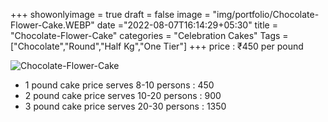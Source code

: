 +++
showonlyimage = true
draft = false
image = "img/portfolio/Chocolate-Flower-Cake.WEBP"
date ="2022-08-07T16:14:29+05:30"
title = "Chocolate-Flower-Cake"
categories = "Celebration Cakes"
Tags = ["Chocolate","Round","Half Kg","One Tier"]
+++
price : ₹450 per pound
<!--more-->
![Chocolate-Flower-Cake](/img/portfolio/Chocolate-Flower-Cake.WEBP)
* 1 pound cake price serves 8-10 persons : 450
* 2 pound cake price serves 10-20 persons : 900
* 3 pound cake price serves 20-30 persons : 1350
